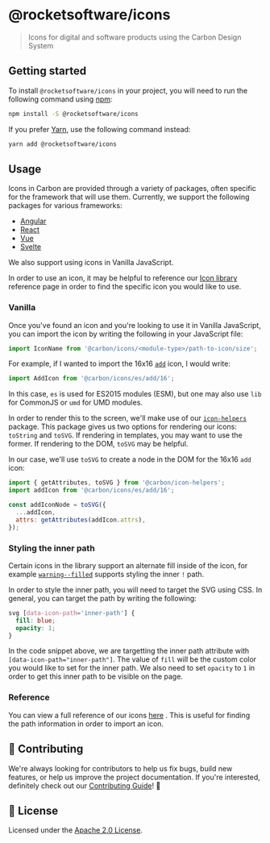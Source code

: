 # @rocketsoftware/icons

> Icons for digital and software products using the Carbon Design System

## Getting started

To install `@rocketsoftware/icons` in your project, you will need to run the
following command using [npm](https://www.npmjs.com/):

```bash
npm install -S @rocketsoftware/icons
```

If you prefer [Yarn](https://yarnpkg.com/en/), use the following command
instead:

```bash
yarn add @rocketsoftware/icons
```

## Usage

Icons in Carbon are provided through a variety of packages, often specific for
the framework that will use them. Currently, we support the following packages
for various frameworks:

- [Angular](https://github.com/carbon-design-system/carbon-icons-angular)
- [React](../icons-react)
- [Vue](../icons-vue)
- [Svelte](https://github.com/IBM/carbon-icons-svelte)

We also support using icons in Vanilla JavaScript.

In order to use an icon, it may be helpful to reference our
[Icon library](https://carbon-elements.netlify.com/icons/examples/preview/)
reference page in order to find the specific icon you would like to use.

### Vanilla

Once you've found an icon and you're looking to use it in Vanilla JavaScript,
you can import the icon by writing the following in your JavaScript file:

```js
import IconName from '@carbon/icons/<module-type>/path-to-icon/size';
```

For example, if I wanted to import the 16x16
[`add`](https://carbon-elements.netlify.com/icons/examples/preview/#16%2Fadd)
icon, I would write:

```js
import AddIcon from '@carbon/icons/es/add/16';
```

In this case, `es` is used for ES2015 modules (ESM), but one may also use `lib`
for CommonJS or `umd` for UMD modules.

In order to render this to the screen, we'll make use of our
[`icon-helpers`](../icon-helpers) package. This package gives us two options for
rendering our icons: `toString` and `toSVG`. If rendering in templates, you may
want to use the former. If rendering to the DOM, `toSVG` may be helpful.

In our case, we'll use `toSVG` to create a node in the DOM for the 16x16 `add`
icon:

```js
import { getAttributes, toSVG } from '@carbon/icon-helpers';
import addIcon from '@carbon/icons/es/add/16';

const addIconNode = toSVG({
  ...addIcon,
  attrs: getAttributes(addIcon.attrs),
});
```

### Styling the inner path

Certain icons in the library support an alternate fill inside of the icon, for
example
[`warning--filled`](https://carbon-elements.netlify.com/icons/examples/preview/#16%2Fwarning--filled)
supports styling the inner `!` path.

In order to style the inner path, you will need to target the SVG using CSS. In
general, you can target the path by writing the following:

```css
svg [data-icon-path='inner-path'] {
  fill: blue;
  opacity: 1;
}
```

In the code snippet above, we are targetting the inner path attribute with
`[data-icon-path="inner-path"]`. The value of `fill` will be the custom color
you would like to set for the inner path. We also need to set `opacity` to `1`
in order to get this inner path to be visible on the page.

### Reference

You can view a full reference of our icons
[here](https://carbon-elements.netlify.com/icons/examples/preview/) . This is
useful for finding the path information in order to import an icon.

## 🙌 Contributing

We're always looking for contributors to help us fix bugs, build new features,
or help us improve the project documentation. If you're interested, definitely
check out our [Contributing Guide](/.github/CONTRIBUTING.md)! 👀

## 📝 License

Licensed under the [Apache 2.0 License](/LICENSE).
